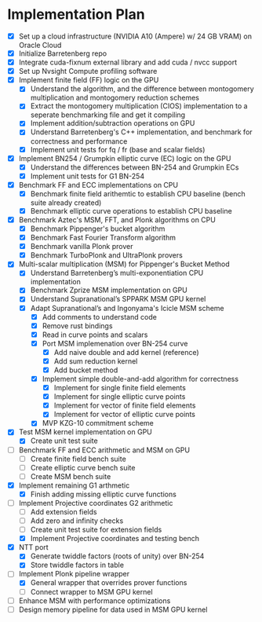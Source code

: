 # Implementation Plan
- [x] Set up a cloud infrastructure (NVIDIA A10 (Ampere) w/ 24 GB VRAM) on Oracle Cloud
- [x] Initialize Barretenberg repo
- [x] Integrate cuda-fixnum external library and add cuda / nvcc support
- [x] Set up Nvsight Compute profiling software
- [x] Implement finite field (FF) logic on the GPU
    - [x] Understand the algorithm, and the difference between montogomery multiplication and montogomery reduction schemes
    - [x] Extract the montogomery multiplication (CIOS) implementation to a seperate benchmarking file and get it compiling
    - [x] Implement addition/subtraction operations on GPU
    - [x] Understand Barretenberg's C++ implementation, and benchmark for correctness and performance
    - [x] Implement unit tests for fq / fr (base and scalar fields)
- [x] Implement BN254 / Grumpkin elliptic curve (EC) logic on the GPU   
    - [x] Understand the differences between BN-254 and Grumpkin ECs
    - [x] Implement unit tests for G1 BN-254
- [x] Benchmark FF and ECC implementations on CPU
    - [x] Benchmark finite field arithemtic to establish CPU baseline (bench suite already created)
    - [x] Benchmark elliptic curve operations to establish CPU baseline
- [x] Benchmark Aztec's MSM, FFT, and Plonk algorithms on CPU
    - [x] Benchmark Pippenger's bucket algorithm
    - [x] Benchmark Fast Fourier Transform algorithm
    - [x] Benchmark vanilla Plonk prover
    - [x] Benchmark TurboPlonk and UltraPlonk provers
- [x] Multi-scalar multiplication (MSM) for Pippenger's Bucket Method
    - [x] Understand Barretenberg’s multi-exponentiation CPU implementation 
    - [x] Benchmark Zprize MSM implementation on GPU 
    - [x] Understand Supranational’s SPPARK MSM GPU kernel
    - [x] Adapt Supranational’s and Ingonyama's Icicle MSM scheme
        - [x] Add comments to understand code
        - [x] Remove rust bindings
        - [x] Read in curve points and scalars
        - [x] Port MSM implemenation over BN-254 curve
            - [x] Add naive double and add kernel (reference)
            - [x] Add sum reduction kernel 
            - [x] Add bucket method
        - [x] Implement simple double-and-add algorithm for correctness
            - [x] Implement for single finite field elements
            - [x] Implement for single elliptic curve points
            - [x] Implement for vector of finite field elements
            - [x] Implement for vector of elliptic curve points
        - [x] MVP KZG-10 commitment scheme 
- [x] Test MSM kernel implementation on GPU
    - [x] Create unit test suite
- [ ] Benchmark FF and ECC arithmetic and MSM on GPU
    - [ ] Create finite field bench suite 
    - [ ] Create elliptic curve bench suite 
    - [ ] Create MSM bench suite
- [x] Implement remaining G1 arthmetic
    - [x] Finish adding missing elliptic curve functions
- [ ] Implement Projective coordinates G2 arithmetic
    - [ ] Add extension fields
    - [ ] Add zero and infinity checks 
    - [ ] Create unit test suite for extension fields
    - [x] Implement Projective coordinates and testing bench
- [x] NTT port
    - [x] Generate twiddle factors (roots of unity) over BN-254
    - [x] Store twiddle factors in table
- [ ] Implement Plonk pipeline wrapper
    - [x] General wrapper that overrides prover functions
    - [ ] Connect wrapper to MSM GPU kernel
- [ ] Enhance MSM with performance optimizations
- [ ] Design memory pipeline for data used in MSM GPU kernel